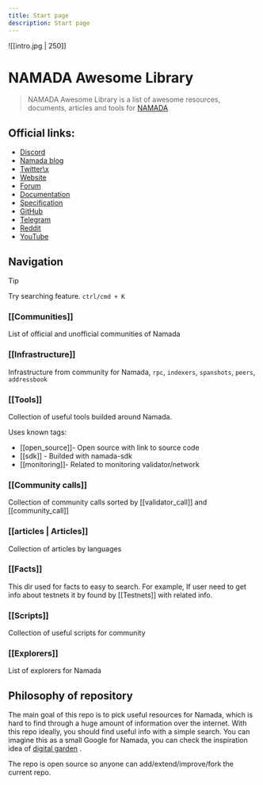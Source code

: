 ```yaml
---
title: Start page
description: Start page
---
```

![[intro.jpg | 250]]
# NAMADA Awesome Library

>  NAMADA Awesome Library is a list of awesome resources, documents, articles and tools for [NAMADA](https://namada.net/)
## Official links: 
- [Discord](https://discord.com/invite/namada)
- [Namada blog](https://namada.net/blog)
- [Twitter\x](https://twitter.com/namada)
- [Website](https://namada.net/) 
- [Forum](https://forum.namada.net/) 
- [Documentation](https://docs.namada.net/)
- [Specification](https://docs.namada.net/)  
- [GitHub](https://github.com/anoma/namada)
- [Telegram](https://t.me/namadaprotocol)
- [Reddit](https://www.reddit.com/r/Namada/)
- [YouTube](https://www.youtube.com/@namada-net)
## Navigation

> [!tip]
> Try searching feature. `ctrl/cmd + K`
### [[Communities]]
List of official and unofficial communities of Namada
### [[Infrastructure]]
Infrastructure from community for Namada, `rpc`, `indexers`, `spanshots`, `peers`, `addressbook` 
### [[Tools]]
Collection of useful tools builded around Namada. 

Uses known tags:  
- [[open_source]]- Open source with link to source code
- [[sdk]] - Builded with namada-sdk 
- [[monitoring]]- Related to monitoring validator/network
### [[Community calls]]
Collection of community calls sorted by [[validator_call]] and [[community_call]] 
### [[articles | Articles]]
Collection of articles by languages 
### [[Facts]]
This dir used for facts to easy to search. For example, If user need to get info about testnets it by found by [[Testnets]] with related info.
### [[Scripts]]
Collection of useful scripts for community
### [[Explorers]]
List of explorers for Namada  

## Philosophy of repository

The main goal of this repo is to pick useful resources for Namada, which is hard to find through a huge amount of information over the internet. With this repo ideally, you should find useful info with a simple search. You can imagine this as a small Google for Namada, you can check the inspiration idea of [digital garden](https://jzhao.xyz/posts/networked-thought) .

The repo is open source so anyone can add/extend/improve/fork the current repo.
